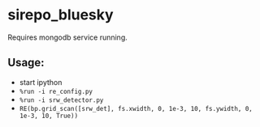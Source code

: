 # sirepo_bluesky

Requires mongodb service running.

Usage:
----
- start ipython
- `%run -i re_config.py`
- `%run -i srw_detector.py`
- `RE(bp.grid_scan([srw_det], fs.xwidth, 0, 1e-3, 10, fs.ywidth, 0, 1e-3, 10, True))`

